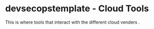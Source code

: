 # devsecopstemplate - Cloud Tools

This is where tools that interact with the different cloud venders .
